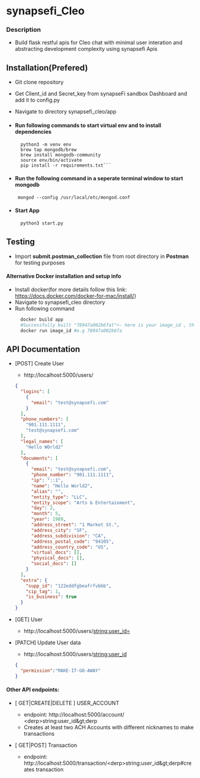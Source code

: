 # synapsefi_Cleo

### Description
* Build flask restful apis for Cleo chat with minimal user interation and abstracting development complexity using synapsefi Apis


## Installation(Prefered)
- Git clone repository
* Get Client_id and Secret_key from synapseFi sandbox Dashboard and add it to config.py
* Navigate to directory synapsefi_cleo/app  
* #### Run following commands to start virtual env and to install dependencies
  ``` 
    python3 -m venv env 
    brew tap mongodb/brew
    brew install mongodb-community
    source env/bin/activate 
    pip install -r requirements.txt```

* 
    #### Run the following command in a seperate terminal window to start mongodb

    ```
     mongod --config /usr/local/etc/mongod.conf
* #### Start App
  ```python
    python3 start.py
  ```
## Testing
 * Import  **submit.postman_collection** file from root directory in **Postman** for testing purposes
  
#### Alternative Docker installation and setup info
* Install docker(for more details follow this link: https://docs.docker.com/docker-for-mac/install/)
* Navigate to synapsefi_cleo directory
* Run following command 
    ```python
      docker build app
      #Successfully built "78947a002b6fat"<- here is your image_id , this will be generated make sure to copy it, need it in next step 
      docker run image_id #e.g 78947a002b6fa
    ```


## API Documentation

* [POST] Create User 
    - http://localhost:5000/users/
    
    ```json
    {
      "logins": [
        {
          "email": "test@synapsefi.com"
        }
      ],
      "phone_numbers": [
        "901.111.1111",
        "test@synapsefi.com"
      ],
      "legal_names": [
        "Hello WOrld2"
      ],
      "documents": [
        {
          "email": "test@synapsefi.com",
          "phone_number": "901.111.1111",
          "ip": "::1",
          "name": "Hello World2",
          "alias": "",
          "entity_type": "LLC",
          "entity_scope": "Arts & Entertainment",
          "day": 2,
          "month": 5,
          "year": 1989,
          "address_street": "1 Market St.",
          "address_city": "SF",
          "address_subdivision": "CA",
          "address_postal_code": "94105",
          "address_country_code": "US",
          "virtual_docs": [],
          "physical_docs": [],
          "social_docs": []
        }
      ],
      "extra": {
        "supp_id": "122eddfgbeafrfvbbb",
        "cip_tag": 1,
        "is_business": true
      }
    }
    ```  

* [GET] User
    - http://localhost:5000/users/<string:user_id=>

* [PATCH] Update User data
    - http://localhost:5000/users/<string:user_id>

    ```json 
    {
      "permission":"MAKE-IT-GO-AWAY"
    }
    
    ```

#### Other API endpoints:
- [ GET|CREATE|DELETE ]  USER_ACCOUNT   
    -   endpoint: http://localhost:5000/account/ &lt;derp>string:user_id\&gt;derp
  - Creates at least two ACH Accounts with different nicknames to make transactions
 
- [ GET|POST]            Transaction    
    - endpoint: http://localhost:5000/transaction/&lt;derp>string:user_id\&gt;derp#creates transaction 



